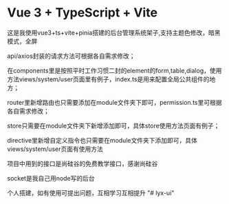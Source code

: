 # Vue 3 + TypeScript + Vite

这是我使用vue3+ts+vite+pinia搭建的后台管理系统架子,支持主题色修改，暗黑模式，全屏

api/axios封装的请求方法可根据各自需求修改；

在components里是按照平时工作习惯二封的element的form,table,dialog，使用方法views/system/user页面里有例子，index.ts是用来配置全局公共组件的地方；

router里新增路由也只需要添加在module文件夹下即可，permission.ts里可根据各自需求修改；

store只需要在module文件夹下新增添加即可，具体store使用方法页面有例子；

directive里新增自定义指令也只需要在module文件夹下添加即可，具体views/system/user页面有使用方法

项目中用到的接口是尚硅谷的免费教学接口，感谢尚硅谷

socket是我自己用node写的后台

个人搭建，如有使用可提出问题，互相学习互相提升
"# lyx-ui" 
